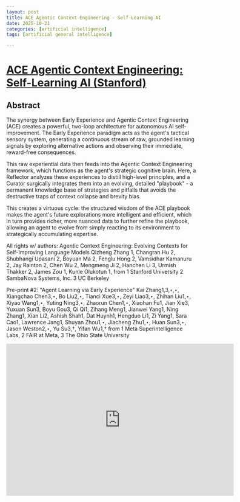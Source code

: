 ```yaml
---
layout: post
title: ACE Agentic Context Engineering - Self-Learning AI
date: 2025-10-21
categories: [artificial intelligence]
tags: [artificial general intelligence]

---
```



# [ACE Agentic Context Engineering: Self-Learning AI (Stanford)](https://www.youtube.com/watch?v=BJjsfNO5JTo)


## Abstract

The synergy between Early Experience and Agentic Context Engineering (ACE) creates a powerful, two-loop architecture for autonomous AI self-improvement. The Early Experience paradigm acts as the agent's tactical sensory system, generating a continuous stream of raw, grounded learning signals by exploring alternative actions and observing their immediate, reward-free consequences. 

This raw experiential data then feeds into the Agentic Context Engineering framework, which functions as the agent's strategic cognitive brain. Here, a Reflector analyzes these experiences to distill high-level principles, and a Curator surgically integrates them into an evolving, detailed "playbook" - a permanent knowledge base of strategies and pitfalls that avoids the destructive traps of context collapse and brevity bias. 

This creates a virtuous cycle: the structured wisdom of the ACE playbook makes the agent's future explorations more intelligent and efficient, which in turn provides richer, more nuanced data to further refine the playbook, allowing an agent to evolve from simply reacting to its environment to strategically accumulating expertise.

All rights w/ authors:
Agentic Context Engineering: Evolving Contexts for Self-Improving
Language Models
Qizheng Zhang 1, Changran Hu 2, Shubhangi Upasani 2, Boyuan Ma 2, Fenglu Hong 2,
Vamsidhar Kamanuru 2, Jay Rainton 2, Chen Wu 2, Mengmeng Ji 2, Hanchen Li 3,
Urmish Thakker 2, James Zou 1, Kunle Olukotun 1,
from 
1 Stanford University 
2 SambaNova Systems, Inc. 
3 UC Berkeley

Pre-print #2:
"Agent Learning via Early Experience"
Kai Zhang1,3,◦,⋆, Xiangchao Chen3,⋆, Bo Liu2,⋆, Tianci Xue3,⋆, Zeyi Liao3,⋆, Zhihan Liu1,⋆, Xiyao Wang1,⋆,
Yuting Ning3,⋆, Zhaorun Chen1,⋆, Xiaohan Fu1, Jian Xie3, Yuxuan Sun3, Boyu Gou3, Qi Qi1, Zihang Meng1,
Jianwei Yang1, Ning Zhang1, Xian Li2, Ashish Shah1, Dat Huynh1, Hengduo Li1, Zi Yang1, Sara Cao1,
Lawrence Jang1, Shuyan Zhou1,⋆, Jiacheng Zhu1,⋆, Huan Sun3,⋆, Jason Weston2,⋆, Yu Su3,†, Yifan Wu1,†
from
1 Meta Superintelligence Labs, 
2 FAIR at Meta, 
3 The Ohio State University


<iframe width="600" height="400" src="https://www.youtube.com/embed/elgYgPo_vY4?si=k_gvGJLohnmz_Peb" title="YouTube video player" frameborder="0" allow="accelerometer; autoplay; clipboard-write; encrypted-media; gyroscope; picture-in-picture; web-share" referrerpolicy="strict-origin-when-cross-origin" allowfullscreen></iframe>